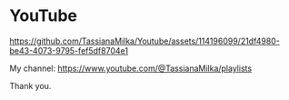 # YouTube 





https://github.com/TassianaMilka/Youtube/assets/114196099/21df4980-be43-4073-9795-fef5df8704e1



My channel: https://www.youtube.com/@TassianaMilka/playlists




Thank you.
